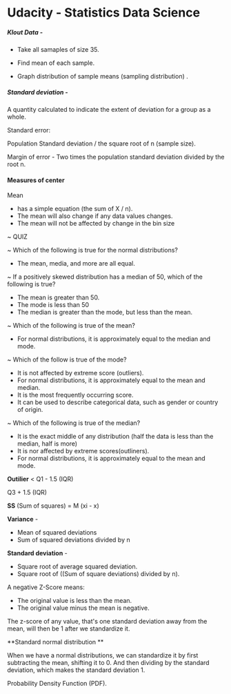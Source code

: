 # Udacity - Statistics Data Science

##### Klout Data -

* Take all samaples of size 35.

* Find mean of each sample.

* Graph distribution of sample means \(sampling distribution\) .

##### Standard deviation -

A quantity calculated to indicate the extent of deviation for a group as a whole.

Standard error:

Population Standard deviation / the square root of n \(sample size\).

Margin of error - Two times the population standard deviation divided by the root n.

#### Measures of center

Mean

* has a simple equation \(the sum of X / n\). 
* The mean will also change if any data values changes. 
* The mean will not be affected by change in the bin size

~ QUIZ

~ Which of the following is true for the normal distributions?

* The mean, media, and more are all equal. 

~ If a positively skewed distribution has a median of 50, which of the following is true?

* The mean is greater than 50. 
* The mode is less than 50
* The median is greater than the mode, but less than the mean. 

~ Which of the following is true of the mean?

* For normal distributions, it is approximately equal to the median and mode.

~ Which of the follow is true of the mode?

* It is not affected by extreme score \(outliers\).
* For normal distributions, it is approximately equal to the mean and median. 
* It is the most frequently occurring score. 
* It can be used to describe categorical data, such as gender or country of origin. 

~ Which of the following is true of the median?

* It is the exact middle of any distribution \(half the data is less than the median, half is more\)
* It is nor affected by extreme scores\(outliners\).
* For normal distributions, it is approximately equal to the mean and mode.

**Outilier** &lt; Q1 - 1.5 \(IQR\)

Q3 + 1.5 \(IQR\)

**SS** \(Sum of squares\) = M \(xi - x\)

**Variance** -

* Mean of squared deviations
* Sum of squared deviations divided by n

**Standard deviation** -

* Square root of average squared deviation. 
* Square root of \(\(Sum of square deviations\) divided by n\).

A negative Z-Score means:

* The original value is less than the mean. 
* The original value minus the mean is negative. 

The z-score of any value, that's one standard deviation away from the mean, will then be 1 after we standardize it.

**Standard normal distribution **

When we have a normal distributions, we can standardize it by first subtracting the mean, shifting it to 0. And then dividing by the standard deviation, which makes the standard deviation 1.



Probability Density Function \(PDF\).

